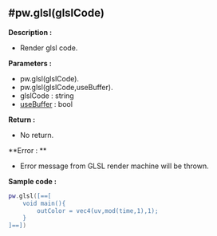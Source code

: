#pw.glsl(glslCode)
---

**Description :**

- Render glsl code. 

**Parameters :**

- pw.glsl(glslCode).
- pw.glsl(glslCode,useBuffer).
- glslCode : string
- [useBuffer](RunGLSL.md) : bool

**Return :**
- No return. 

**Error : **
- Error message from GLSL render machine will be thrown. 

**Sample code :**
```lua:glsl.lua
pw.glsl([==[
    void main(){
        outColor = vec4(uv,mod(time,1),1);
    }
]==])
``` 